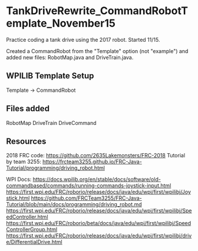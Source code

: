 # TankDriveRewrite_CommandRobotTemplate_November15

Practice coding a tank drive using the 2017 robot. Started 11/15.

Created a CommandRobot from the "Template" option (not "example") and added new files: RobotMap.java and DriveTrain.java. 

## WPILIB Template Setup
Template -> CommandRobot

## Files added
RobotMap
DriveTrain
DriveCommand

## Resources
2018 FRC code: https://github.com/2635Lakemonsters/FRC-2018
Tutorial by team 3255: https://frcteam3255.github.io/FRC-Java-Tutorial/programming/driving_robot.html

WPI Docs:
https://docs.wpilib.org/en/stable/docs/software/old-commandbased/commands/running-commands-joystick-input.html
https://first.wpi.edu/FRC/roborio/release/docs/java/edu/wpi/first/wpilibj/Joystick.html
https://github.com/FRCTeam3255/FRC-Java-Tutorial/blob/main/docs/programming/driving_robot.md
https://first.wpi.edu/FRC/roborio/release/docs/java/edu/wpi/first/wpilibj/SpeedController.html
https://first.wpi.edu/FRC/roborio/beta/docs/java/edu/wpi/first/wpilibj/SpeedControllerGroup.html
https://first.wpi.edu/FRC/roborio/release/docs/java/edu/wpi/first/wpilibj/drive/DifferentialDrive.html
